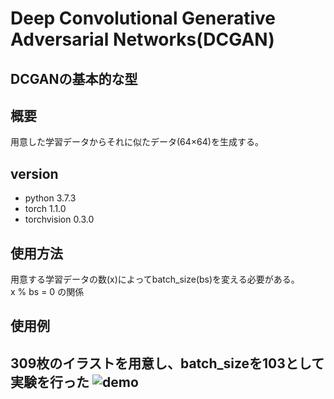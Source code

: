# Deep Convolutional Generative Adversarial Networks(DCGAN)
DCGANの基本的な型  
----
## 概要
用意した学習データからそれに似たデータ(64×64)を生成する。  

## version
- python 3.7.3
- torch 1.1.0  
- torchvision 0.3.0  

## 使用方法  
用意する学習データの数(x)によってbatch_size(bs)を変える必要がある。  
x % bs = 0 の関係  
## 使用例  
309枚のイラストを用意し、batch_sizeを103として実験を行った
![demo](https://github.com/kazaichi/dcgan.wiki.git/train_process.gif)
----


